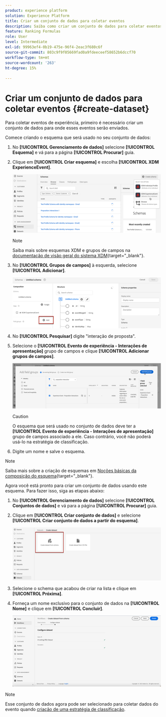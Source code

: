 ```yaml
---
product: experience platform
solution: Experience Platform
title: Criar um conjunto de dados para coletar eventos
description: Saiba como criar um conjunto de dados para coletar eventos
feature: Ranking Formulas
role: User
level: Intermediate
exl-id: 99963ef4-0b19-475e-96f4-2eac3f680c6f
source-git-commit: 803c9f9f05669fad0a9fdeeceef58652b6dccf70
workflow-type: tm+mt
source-wordcount: '263'
ht-degree: 15%

---
```


# Criar um conjunto de dados para coletar eventos {#create-dataset}

Para coletar eventos de experiência, primeiro é necessário criar um conjunto de dados para onde esses eventos serão enviados.

Comece criando o esquema que será usado no seu conjunto de dados:

1. No **[!UICONTROL Gerenciamento de dados]** selecione **[!UICONTROL Esquema]** e vá para a página **[!UICONTROL Procurar]** guia.

1. Clique em **[!UICONTROL Criar esquema]** e escolha **[!UICONTROL XDM ExperienceEvent]**.

   ![](../assets/ai-ranking-xdm-event.png)

   >[!NOTE]
   >
   >Saiba mais sobre esquemas XDM e grupos de campos na [documentação de visão geral do sistema XDM](https://experienceleague.adobe.com/docs/experience-platform/xdm/home.html?lang=pt-BR){target="_blank"}.

1. No **[!UICONTROL Grupos de campos]** à esquerda, selecione **[!UICONTROL Adicionar]**.

   ![](../assets/ai-ranking-fields-groups.png)

1. No **[!UICONTROL Pesquisar]** digite &quot;interação de proposta&quot;.

1. Selecione o **[!UICONTROL Evento de experiência - Interações de apresentação]** grupo de campos e clique **[!UICONTROL Adicionar grupos de campos]**.

   ![](../assets/ai-ranking-add-field-group.png)

   >[!CAUTION]
   >
   >O esquema que será usado no conjunto de dados deve ter a **[!UICONTROL Evento de experiência - Interações de apresentação]** grupo de campos associado a ele. Caso contrário, você não poderá usá-lo na estratégia de classificação.

1. Digite um nome e salve o esquema.

>[!NOTE]
>
>Saiba mais sobre a criação de esquemas em [Noções básicas da composição do esquema](https://experienceleague.adobe.com/docs/experience-platform/xdm/schema/composition.html?lang=en#understanding-schemas){target="_blank"}.

Agora você está pronto para criar um conjunto de dados usando este esquema. Para fazer isso, siga as etapas abaixo:

1. No **[!UICONTROL Gerenciamento de dados]** selecione **[!UICONTROL Conjuntos de dados]** e vá para a página **[!UICONTROL Procurar]** guia.

1. Clique em **[!UICONTROL Criar conjunto de dados]** e selecione **[!UICONTROL Criar conjunto de dados a partir do esquema]**.

   ![](../assets/ai-ranking-create-dataset-from-schema.png)

1. Selecione o schema que acabou de criar na lista e clique em **[!UICONTROL Próxima]**.

1. Forneça um nome exclusivo para o conjunto de dados na **[!UICONTROL Nome]** e clique em **[!UICONTROL Concluir]**.

   ![](../assets/ai-ranking-dataset-name.png)

>[!NOTE]
>
>Esse conjunto de dados agora pode ser selecionado para coletar dados do evento quando [criação de uma estratégia de classificação](#create-ranking-strategy).
